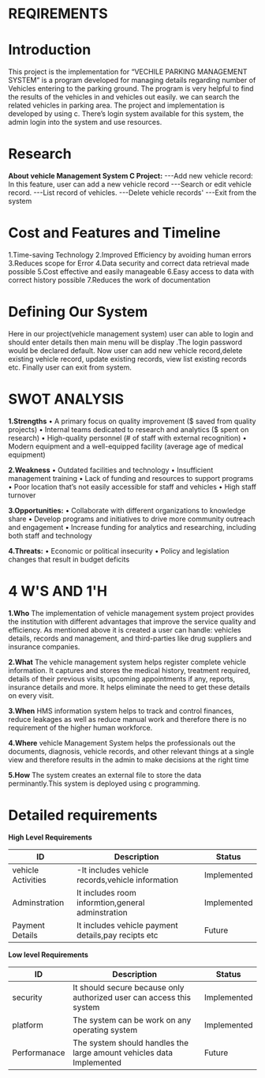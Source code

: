# REQIREMENTS

# Introduction

This project is the implementation for “VECHILE PARKING MANAGEMENT SYSTEM” is a program developed for managing details regarding number of Vehicles entering to the parking ground. The program is very helpful to find the results of the vehicles in and vehicles out easily. we can search the related vehicles in parking area. The project and implementation is developed by using c. There’s login system available for this system, the admin login into the system and use resources.
# Research

**About vehicle Management System C Project:**
---Add new vehicle record: In this feature, user can add a new vehicle record ---Search or edit vehicle record. ---List record of vehicles. ---Delete vehicle  records' ---Exit from the system


# Cost and Features and Timeline
1.Time-saving Technology
2.Improved Efficiency by avoiding human errors
3.Reduces scope for Error 
4.Data security and correct data retrieval made possible 
5.Cost effective and easily manageable 
6.Easy access to  data with correct  history possible
7.Reduces the work of documentation

# Defining Our System

Here in our project(vehicle management system) user can able to login and should enter details then main menu will be display .The login password would be declared default.
Now user can add new vehicle record,delete existing vehicle record, update existing records, view list existing records etc. Finally user can exit from system.

# SWOT ANALYSIS

**1.Strengths**
• A primary focus on quality improvement ($ saved from quality projects) • Internal teams dedicated to research and analytics ($ spent on research) • High-quality  personnel (# of staff with external recognition) • Modern  equipment and a well-equipped facility (average age of medical equipment)

**2.Weakness**
• Outdated  facilities and technology • Insufficient management training • Lack of funding and resources to support programs • Poor location that’s not easily accessible for staff and vehicles • High staff turnover

**3.Opportunities:**
• Collaborate with different  organizations to knowledge share
 • Develop programs and initiatives to drive more community outreach and engagement • Increase funding for analytics and researching, including both staff and technology
 
**4.Threats:**
• Economic or political insecurity • Policy and legislation changes that result in budget deficits

# 4 W'S AND 1'H

**1.Who**
The implementation of vehicle management system project provides the institution with different advantages that improve the service quality and efficiency. As mentioned above it is created a user can handle: vehicles details, records and management, and third-parties like drug suppliers and insurance companies.

**2.What**
The vehicle management system helps register complete vehicle information. It captures and stores the medical history, treatment required, details of their previous visits, upcoming appointments if any, reports, insurance details and more. It helps eliminate the need to get these details on every visit.

**3.When**
HMS information system helps to track and control finances, reduce leakages as well as reduce manual work and therefore there is no requirement of the higher human workforce.

**4.Where**
vehicle Management System helps the professionals out the documents, diagnosis, vehicle records, and other relevant things at a single view and therefore results in the admin to make decisions at the right time

**5.How**
The system creates an external file to store the data perminantly.This system is deployed using c programming.

#  Detailed requirements

**High Level Requirements**

|   ID	                 |                     Description                            |          Status       |
|------------------------|------------------------------------------------------------|-----------------------|
|   vehicle Activities   |	 -It includes vehicle records,vehicle information         |   	   Implemented    |
|    Adminstration	     |    It includes room informtion,general adminstration       |         Implemented   |
|    Payment Details     |    It includes vehicle payment details,pay recipts etc     |        	Future        |

**Low level Requirements**

|ID	                      |                     Description	                                           |     Status     |
|-------------------------|----------------------------------------------------------------------------|----------------|
|  security	              |    It should secure because only authorized user can access this system    |	Implemented |
|  platform	              |    The system can be work on any operating system                          |	Implemented |
|  Performanace	          |    The system should handles the large amount vehicles data	Implemented    |     Future     |
